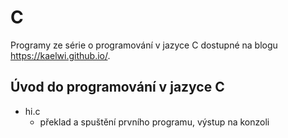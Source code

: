 # C

Programy ze série o programování v jazyce C dostupné na blogu https://kaelwi.github.io/.

## Úvod do programování v jazyce C

- hi.c
  - překlad a spuštění prvního programu, výstup na konzoli

